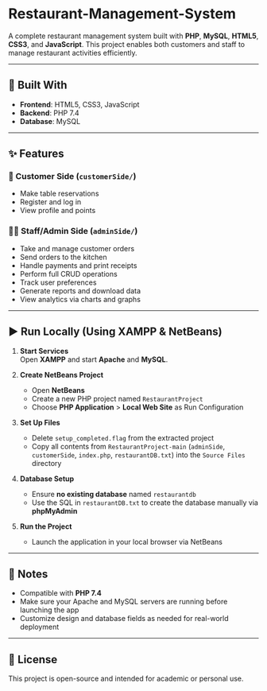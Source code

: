 # Restaurant-Management-System

A complete restaurant management system built with **PHP**, **MySQL**, **HTML5**, **CSS3**, and **JavaScript**. This project enables both customers and staff to manage restaurant activities efficiently.

---

## 🔧 Built With

- **Frontend**: HTML5, CSS3, JavaScript  
- **Backend**: PHP 7.4  
- **Database**: MySQL

---

## ✨ Features

### 👥 Customer Side (`customerSide/`)
- Make table reservations
- Register and log in
- View profile and points

### 🧑‍🍳 Staff/Admin Side (`adminSide/`)
- Take and manage customer orders
- Send orders to the kitchen
- Handle payments and print receipts
- Perform full CRUD operations
- Track user preferences
- Generate reports and download data
- View analytics via charts and graphs

---

## ▶️ Run Locally (Using XAMPP & NetBeans)

1. **Start Services**  
   Open **XAMPP** and start **Apache** and **MySQL**.

2. **Create NetBeans Project**  
   - Open **NetBeans**
   - Create a new PHP project named `RestaurantProject`
   - Choose **PHP Application** > **Local Web Site** as Run Configuration

3. **Set Up Files**  
   - Delete `setup_completed.flag` from the extracted project
   - Copy all contents from `RestaurantProject-main` (`adminSide`, `customerSide`, `index.php`, `restaurantDB.txt`) into the `Source Files` directory

4. **Database Setup**  
   - Ensure **no existing database** named `restaurantdb`
   - Use the SQL in `restaurantDB.txt` to create the database manually via **phpMyAdmin**

5. **Run the Project**  
   - Launch the application in your local browser via NetBeans

---

## 📌 Notes

- Compatible with **PHP 7.4**
- Make sure your Apache and MySQL servers are running before launching the app
- Customize design and database fields as needed for real-world deployment

---

## 📄 License

This project is open-source and intended for academic or personal use.

